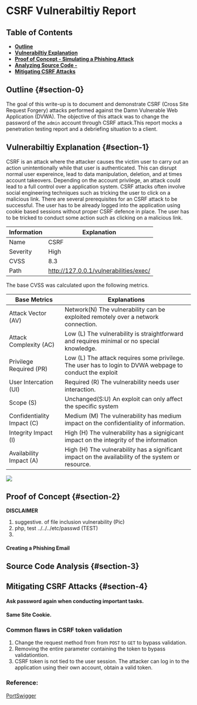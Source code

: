 # CSRF Vulnerabiltiy Report

## Table of Contents
- [**Outline**](#section-0)
- [**Vulnerabiltiy Explanation**](#section-1)
- [ **Proof of Concept - Simulating a Phishing Attack**](#section-2)
- [ **Analyzing Source Code -**](#section-3)
- [**Mitigating CSRF Attacks**](#section-4)

## Outline {#section-0}
The goal of this write-up is to document and demonstrate CSRF (Cross Site Request Forgery) attacks performed  against the  Damn Vulnerable Web Application (DVWA). The objective of this attack was to change the password of the `admin` account through CSRF attack.This report mocks a penetration testing report and a debriefing situation to a client.

## Vulnerabiltiy Explanation {#section-1}
CSRF is an attack where the attacker causes the victim user to carry out an action unintentionally while that user is authenticated. This can disrupt normal user expereince, lead to data manipulation, deletion, and at times account takeovers. Depending on the account privilege, an attack could lead to a full control over a application system. CSRF attacks often involve social engineering techniques such as tricking the user to click on a malicious link. There are several prerequisites for an CSRF attack to be successful. The user has to be already logged into the application using cookie based sessions without proper CSRF defence in place. The user has to be tricked to conduct some action such as clicking on a malicious link. 

| Information | Explanation                                                                      |
|-------------|----------------------------------------------------------------------------------|
| Name        | CSRF                                                                             |
| Severity    | High                                                                             |
| CVSS        | 8.3                                                                              |
| Path        | http://127.0.0.1/vulnerabilities/exec/



The base CVSS was calculated upon the following metrics.  

| Base Metrics               | Explanations                                                                                             |
|----------------------------|----------------------------------------------------------------------------------------------------------|
| Attack Vector (AV)         | Network(N) The vulnerability can be exploited remotely over a network connection.                        |
| Attack Complexity (AC)     | Low (L) The vulnerability is straightforward and requires minimal or no special knowledge.               |
| Privilege Required (PR)    | Low (L) The attack requires some privilege. The user has to login to DVWA webpage to conduct the exploit |
| User Intercation (UI)      | Required (R) The vulnerability needs user interaction.                                                    |
| Scope (S)                  | Unchanged(S:U) An exploit can only affect the specific system                                            |
| Confidentiality Impact (C) | Medium (M) The vulnerability has medium impact on  the confidentiality of information.                   |
| Integrity Impact (I)       | High (H) The vulnerability has a signigicant impact on the integrity of the information                  |
| Availability Impact (A)    | High (H) The vulnerability has a significant impact on the availability of the system or resource.       |

![](/assets/life/suggestive.png) 
## Proof of Concept {#section-2}
**DISCLAIMER**
1) suggestive. of file inclusion vulnerability (Pic)
2) php, test ../../../etc/passwd  (TEST)
3) 





#### Creating a Phishing Email


## Source Code Analysis {#section-3}

 



## Mitigating CSRF Attacks {#section-4}  


#### Ask password again when conducting important tasks.   

#### Same Site Cookie.      


### Common flaws in CSRF token validation
1. Change the request method from from `POST` to `GET` to bypass validation.
2. Removing the entire parameter containing the token to bypass validationtion.
3. CSRF token is not tied to the user session. The attacker can log in to the application using their own account, obtain a valid token.

### Reference: 
[PortSwigger](https://portswigger.net/web-security/csrf)
